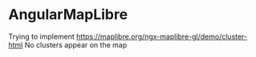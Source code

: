 # AngularMapLibre
Trying to implement https://maplibre.org/ngx-maplibre-gl/demo/cluster-html
No clusters appear on the map
